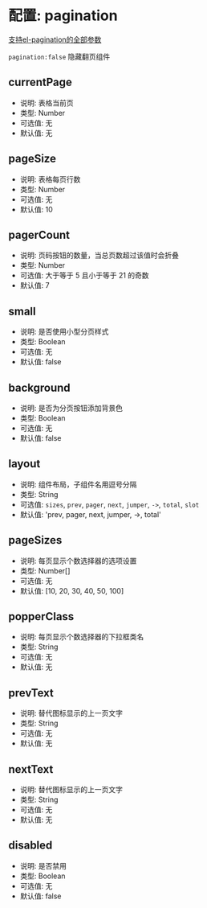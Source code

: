 # 配置: pagination
[支持el-pagination的全部参数](https://element.eleme.cn/#/zh-CN/component/pagination)

`pagination:false` 隐藏翻页组件

## currentPage

* 说明: 表格当前页
* 类型: Number
* 可选值: 无
* 默认值: 无

## pageSize

* 说明: 表格每页行数
* 类型: Number
* 可选值: 无
* 默认值: 10

## pagerCount

* 说明: 页码按钮的数量，当总页数超过该值时会折叠
* 类型: Number
* 可选值: 大于等于 5 且小于等于 21 的奇数
* 默认值: 7

## small

* 说明: 是否使用小型分页样式
* 类型: Boolean
* 可选值: 无
* 默认值: false

## background

* 说明: 是否为分页按钮添加背景色
* 类型: Boolean
* 可选值: 无
* 默认值: false

## layout

* 说明: 组件布局，子组件名用逗号分隔
* 类型: String
* 可选值: `sizes`, `prev`, `pager`, `next`, `jumper`, `->`, `total`, `slot`
* 默认值: 'prev, pager, next, jumper, ->, total'

## pageSizes

* 说明: 每页显示个数选择器的选项设置
* 类型: Number[]
* 可选值: 无
* 默认值: [10, 20, 30, 40, 50, 100]

## popperClass

* 说明: 每页显示个数选择器的下拉框类名
* 类型: String
* 可选值: 无
* 默认值: 无

## prevText

* 说明: 替代图标显示的上一页文字
* 类型: String
* 可选值: 无
* 默认值: 无

## nextText

* 说明: 替代图标显示的上一页文字
* 类型: String
* 可选值: 无
* 默认值: 无

## disabled

* 说明: 是否禁用
* 类型: Boolean
* 可选值: 无
* 默认值: false
